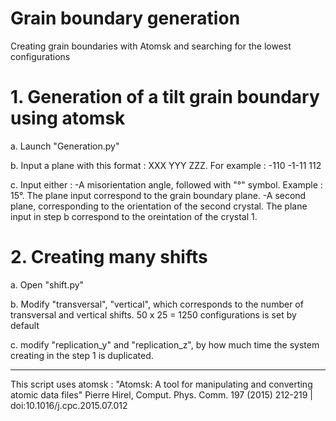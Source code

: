 # Grain boundary generation
Creating grain boundaries with Atomsk and searching for the lowest configurations

# 1. Generation of a tilt grain boundary using atomsk

a. Launch "Generation.py"

b. Input a plane with this format : XXX YYY ZZZ. For example : -110 -1-11 112

c. Input either :
-A misorientation angle, followed with "°" symbol. Example : 15°. The plane input correspond to the grain boundary plane.
-A second plane, corresponding to the orientation of the second crystal. The plane input in step b correspond to the oreintation of the crystal 1.

# 2. Creating many shifts

a. Open "shift.py"

b. Modify "transversal", "vertical", which corresponds to the number of transversal and vertical shifts. 50 x 25 = 1250 configurations is set by default

c. modify "replication_y" and "replication_z", by how much time the system creating in the step 1 is duplicated.


________________________________________________________

This script uses atomsk :
"Atomsk: A tool for manipulating and converting atomic data files"
Pierre Hirel, Comput. Phys. Comm. 197 (2015) 212-219 | doi:10.1016/j.cpc.2015.07.012
